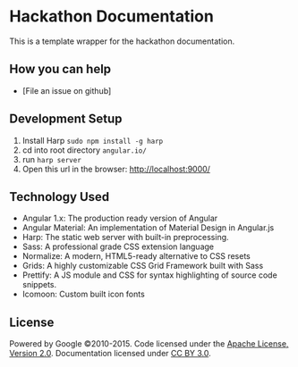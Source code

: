 # Hackathon Documentation
This is a template wrapper for the hackathon documentation.

## How you can help
- [File an issue on github]


## Development Setup
1. Install Harp `sudo npm install -g harp`
2. cd into root directory `angular.io/`
3. run `harp server`
4. Open this url in the browser: [http://localhost:9000/](http://localhost:9000/)


## Technology Used
- Angular 1.x: The production ready version of Angular
- Angular Material: An implementation of Material Design in Angular.js
- Harp: The static web server with built-in preprocessing.
- Sass: A professional grade CSS extension language
- Normalize: A modern, HTML5-ready alternative to CSS resets
- Grids: A highly customizable CSS Grid Framework built with Sass
- Prettify: A JS module and CSS for syntax highlighting of source code snippets.
- Icomoon: Custom built icon fonts


## License
Powered by Google ©2010-2015. Code licensed under the [Apache License, Version 2.0](http://www.apache.org/licenses/LICENSE-2.0). Documentation licensed under [CC BY 3.0](http://creativecommons.org/licenses/by/3.0/).
